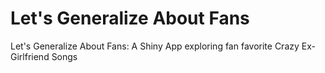 # Let's Generalize About Fans
Let's Generalize About Fans: A Shiny App exploring fan favorite Crazy Ex-Girlfriend Songs
